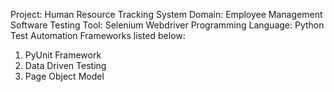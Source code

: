 Project: Human Resource Tracking System
Domain: Employee Management Software
Testing Tool: Selenium Webdriver
Programming Language: Python
Test Automation Frameworks listed below:
  1. PyUnit Framework
  2. Data Driven Testing
  3. Page Object Model
